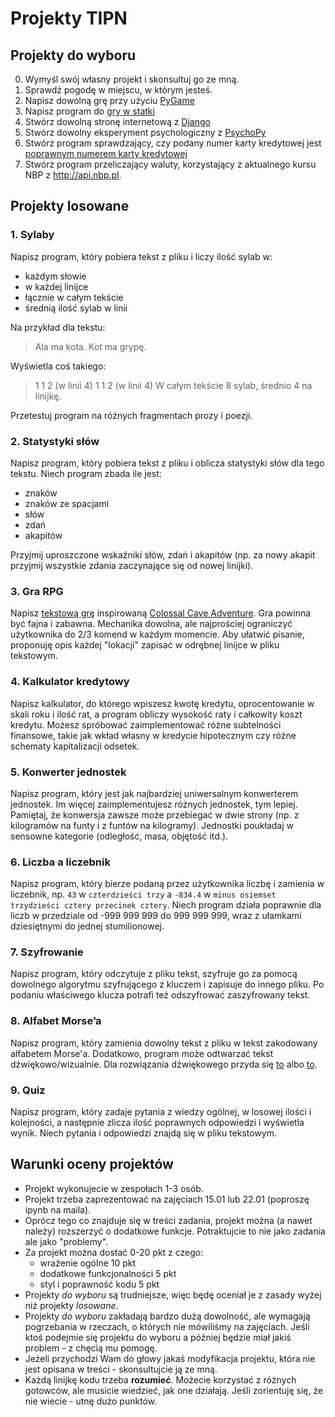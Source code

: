 # Projekty TIPN

## Projekty do wyboru

0. Wymyśl swój własny projekt i skonsultuj go ze mną.
1. Sprawdź pogodę w miejscu, w którym jesteś.
2. Napisz dowolną grę przy użyciu [PyGame](https://www.pygame.org/)
3. Napisz program do [gry w statki](https://en.wikipedia.org/wiki/Battleship_(game))
4. Stwórz dowolną stronę internetową z [Django](https://www.djangoproject.com)
5. Stwórz dowolny eksperyment psychologiczny z [PsychoPy](https://www.psychopy.org)
6. Stwórz program sprawdzający, czy podany numer karty kredytowej jest [poprawnym numerem karty kredytowej](https://en.wikipedia.org/wiki/Luhn_algorithm)
7. Stwórz program przeliczający waluty, korzystający z aktualnego kursu NBP z <http://api.nbp.pl>.

## Projekty losowane

### 1. Sylaby

Napisz program, który pobiera tekst z pliku i liczy ilość sylab w: 
- każdym słowie 
- w każdej linijce
- łącznie w całym tekście
- średnią ilość sylab w linii

Na przykład dla tekstu:

> Ala ma kota.
> Kot ma grypę.


Wyświetla coś takiego:

> 1 1 2 (w linii 4) 
> 1 1 2 (w linii 4)
> W całym tekście 8 sylab, średnio 4 na linijkę.

Przetestuj program na różnych fragmentach prozy i poezji.

### 2. Statystyki słów

Napisz program, który pobiera tekst z pliku i oblicza statystyki słów dla tego tekstu. Niech program zbada ile jest:
- znaków
- znaków ze spacjami
- słów
- zdań
- akapitów

Przyjmij uproszczone wskaźniki słów, zdań i akapitów (np. za nowy akapit przyjmij wszystkie zdania zaczynające się od nowej linijki).

### 3. Gra RPG

Napisz [tekstową grę](https://en.wikipedia.org/wiki/Text-based_game) inspirowaną [Colossal Cave Adventure](https://www.amc.com/shows/halt-and-catch-fire/exclusives/colossal-cave-adventure). Gra powinna być fajna i zabawna. Mechanika dowolna, ale najprościej ograniczyć użytkownika do 2/3 komend w każdym momencie. Aby ułatwić pisanie, proponuję opis każdej "lokacji" zapisać w odrębnej linijce w pliku tekstowym.

### 4. Kalkulator kredytowy

Napisz kalkulator, do którego wpiszesz kwotę kredytu, oprocentowanie w skali roku i ilość rat, a program obliczy wysokość raty i całkowity koszt kredytu. Możesz spróbować zaimplementować różne subtelności finansowe, takie jak wkład własny w kredycie hipotecznym czy różne schematy kapitalizacji odsetek.

### 5. Konwerter jednostek 

Napisz program, który jest jak najbardziej uniwersalnym konwerterem jednostek. Im więcej zaimplementujesz różnych jednostek, tym lepiej. Pamiętaj, że konwersja zawsze może przebiegać w dwie strony (np. z kilogramów na funty i z funtów na kilogramy). Jednostki poukładaj w sensowne kategorie (odległość, masa, objętość itd.).

### 6. Liczba a liczebnik

Napisz program, który bierze podaną przez użytkownika liczbę i zamienia w liczebnik, np. `43` w `czterdzieści trzy` a `-834.4` w `minus osiemset trzydzieści cztery przecinek cztery`. Niech program działa poprawnie dla liczb w przedziale od -999 999 999 do 999 999 999, wraz z ułamkami dziesiętnymi do jednej stumilionowej.

### 7. Szyfrowanie 

Napisz program, który odczytuje z pliku tekst, szyfruje go za pomocą dowolnego algorytmu szyfrującego z kluczem i zapisuje do innego pliku. Po podaniu właściwego klucza potrafi też odszyfrować zaszyfrowany tekst.

### 8. Alfabet Morse’a

Napisz program, który zamienia dowolny tekst z pliku w tekst zakodowany alfabetem Morse'a. Dodatkowo, program może odtwarzać tekst dźwiękowo/wizualnie. Dla rozwiązania dźwiękowego przyda się [to](https://stackoverflow.com/questions/16573051/sound-alarm-when-code-finishes) albo [to](https://realpython.com/playing-and-recording-sound-python/).

### 9. Quiz

Napisz program, który zadaje pytania z wiedzy ogólnej, w losowej ilości i kolejności, a następnie zlicza ilość poprawnych odpowiedzi i wyświetla wynik. Niech pytania i odpowiedzi znajdą się w pliku tekstowym.



## Warunki oceny projektów

- Projekt wykonujecie w zespołach 1-3 osób.
- Projekt trzeba zaprezentować na zajęciach 15.01 lub 22.01 (poproszę ipynb na maila).
- Oprócz tego co znajduje się w treści zadania, projekt można (a nawet należy) rozszerzyć o dodatkowe funkcje. Potraktujcie to nie jako zadania ale jako "problemy".
- Za projekt można dostać 0-20 pkt z czego:
	- wrażenie ogólne 10 pkt
	- dodatkowe funkcjonalności 5 pkt
	- styl i poprawność kodu 5 pkt
- Projekty _do wyboru_ są trudniejsze, więc będę oceniał je z zasady wyżej niż projekty _losowane_.
- Projekty _do wyboru_ zakładają bardzo dużą dowolność, ale wymagają pogrzebania w rzeczach, o których nie mówiliśmy na zajęciach. Jeśli ktoś podejmie się projektu do wyboru a później będzie miał jakiś problem - z chęcią mu pomogę.
- Jeżeli przychodzi Wam do głowy jakaś modyfikacja projektu, która nie jest opisana w treści - skonsultujcie ją ze mną. 
- Każdą linijkę kodu trzeba **rozumieć**. Możecie korzystać z różnych gotowców, ale musicie wiedzieć, jak one działają. Jeśli zorientuję się, że nie wiecie - utnę dużo punktów.
